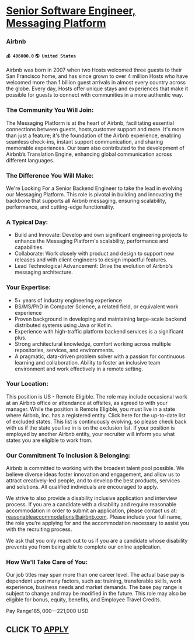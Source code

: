 # [Senior Software Engineer, Messaging Platform](https://www.remotewlb.com/apply/senior-software-engineer-messaging-platform-51114)  
### Airbnb  
#### `💰 406000.0` `🌎 United States`  

Airbnb was born in 2007 when two Hosts welcomed three guests to their San Francisco home, and has since grown to over 4 million Hosts who have welcomed more than 1 billion guest arrivals in almost every country across the globe. Every day, Hosts offer unique stays and experiences that make it possible for guests to connect with communities in a more authentic way.

### The Community You Will Join:

The Messaging Platform is at the heart of Airbnb, facilitating essential connections between guests, hosts,customer support and more. It's more than just a feature; it's the foundation of the Airbnb experience, enabling seamless check-ins, instant support communication, and sharing memorable experiences. Our team also contributed to the development of Airbnb’s Translation Engine, enhancing global communication across different languages.

### The Difference You Will Make:

We're Looking For a Senior Backend Engineer to take the lead in evolving our Messaging Platform. This role is pivotal in building and innovating the backbone that supports all Airbnb messaging, ensuring scalability, performance, and cutting-edge functionality.

### A Typical Day:

  * Build and Innovate: Develop and own significant engineering projects to enhance the Messaging Platform's scalability, performance and capabilities.
  * Collaborate: Work closely with product and design to support new releases and with client engineers to design impactful features.
  * Lead Technological Advancement: Drive the evolution of Airbnb's messaging architecture.

### Your Expertise:

  * 5+ years of industry engineering experience
  * BS/MS/PhD in Computer Science, a related field, or equivalent work experience
  * Proven background in developing and maintaining large-scale backend distributed systems using Java or Kotlin.
  * Experience with high-traffic platform backend services is a significant plus.
  * Strong architectural knowledge, comfort working across multiple repositories, services, and environments.
  * A pragmatic, data-driven problem solver with a passion for continuous learning and collaboration. Ability to foster an inclusive team environment and work effectively in a remote setting.

### Your Location:

This position is US - Remote Eligible. The role may include occasional work at an Airbnb office or attendance at offsites, as agreed to with your manager. While the position is Remote Eligible, you must live in a state where Airbnb, Inc. has a registered entity. Click here for the up-to-date list of excluded states. This list is continuously evolving, so please check back with us if the state you live in is on the exclusion list. If your position is employed by another Airbnb entity, your recruiter will inform you what states you are eligible to work from.

### Our Commitment To Inclusion & Belonging:

Airbnb is committed to working with the broadest talent pool possible. We believe diverse ideas foster innovation and engagement, and allow us to attract creatively-led people, and to develop the best products, services and solutions. All qualified individuals are encouraged to apply.

We strive to also provide a disability inclusive application and interview process. If you are a candidate with a disability and require reasonable accommodation in order to submit an application, please contact us at: reasonableaccommodations@airbnb.com. Please include your full name, the role you’re applying for and the accommodation necessary to assist you with the recruiting process.

We ask that you only reach out to us if you are a candidate whose disability prevents you from being able to complete our online application.

### How We'll Take Care of You:

Our job titles may span more than one career level. The actual base pay is dependent upon many factors, such as: training, transferable skills, work experience, business needs and market demands. The base pay range is subject to change and may be modified in the future. This role may also be eligible for bonus, equity, benefits, and Employee Travel Credits.

Pay Range$185,000—$221,000 USD  
## CLICK TO [APPLY](https://www.remotewlb.com/apply/senior-software-engineer-messaging-platform-51114)

